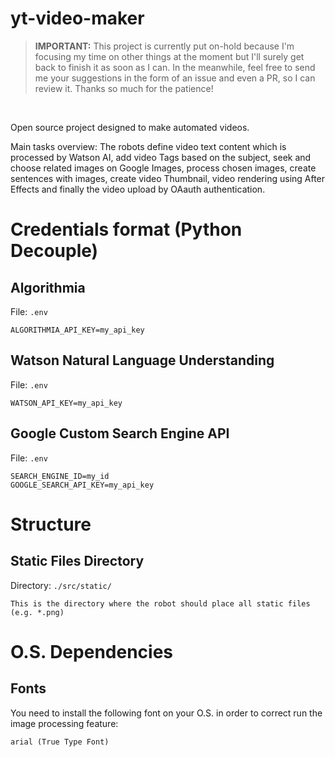 # yt-video-maker 

>**IMPORTANT:** This project is currently put on-hold because I'm focusing my time on other things at the moment but I'll surely get back to finish it as soon as I can. In the meanwhile, feel free to send me your suggestions in the form of an issue and even a PR, so I can review it.
Thanks so much for the patience!

<br />

Open source project designed to make automated videos.

Main tasks overview: The robots define video text content which is processed by Watson AI, add video Tags based on the subject, seek and choose related images on Google Images, process chosen images, create sentences with images, create video Thumbnail, video rendering using After Effects and finally the video upload by OAauth authentication.


# Credentials format (Python Decouple)

## Algorithmia

File: `.env`

```
ALGORITHMIA_API_KEY=my_api_key
```

## Watson Natural Language Understanding

File: `.env`

```
WATSON_API_KEY=my_api_key
```

## Google Custom Search Engine API

File: `.env`

```
SEARCH_ENGINE_ID=my_id
GOOGLE_SEARCH_API_KEY=my_api_key
```

# Structure

## Static Files Directory

Directory: `./src/static/`

```
This is the directory where the robot should place all static files (e.g. *.png)
```

# O.S. Dependencies

## Fonts

You need to install the following font on your O.S. in order to correct run the image processing feature:

```
arial (True Type Font)
``` 
